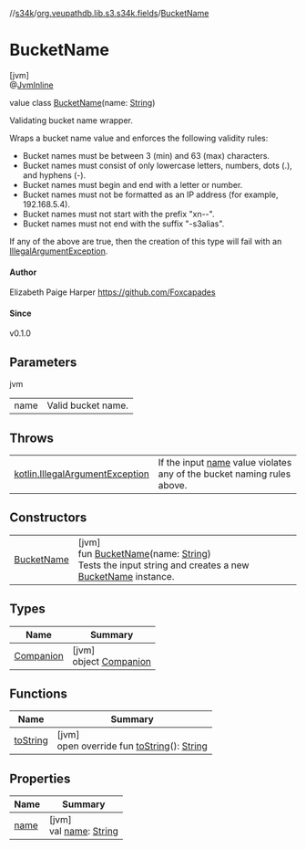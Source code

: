 //[s34k](../../../index.md)/[org.veupathdb.lib.s3.s34k.fields](../index.md)/[BucketName](index.md)

# BucketName

[jvm]\
@[JvmInline](https://kotlinlang.org/api/latest/jvm/stdlib/kotlin.jvm/-jvm-inline/index.html)

value class [BucketName](index.md)(name: [String](https://kotlinlang.org/api/latest/jvm/stdlib/kotlin/-string/index.html))

Validating bucket name wrapper.

Wraps a bucket name value and enforces the following validity rules:

- 
   Bucket names must be between 3 (min) and 63 (max) characters.
- 
   Bucket names must consist of only lowercase letters, numbers, dots (.), and hyphens (-).
- 
   Bucket names must begin and end with a letter or number.
- 
   Bucket names must not be formatted as an IP address (for example, 192.168.5.4).
- 
   Bucket names must not start with the prefix "xn--".
- 
   Bucket names must not end with the suffix "-s3alias".

If any of the above are true, then the creation of this type will fail with an [IllegalArgumentException](https://kotlinlang.org/api/latest/jvm/stdlib/kotlin/-illegal-argument-exception/index.html).

#### Author

Elizabeth Paige Harper https://github.com/Foxcapades

#### Since

v0.1.0

## Parameters

jvm

| | |
|---|---|
| name | Valid bucket name. |

## Throws

| | |
|---|---|
| [kotlin.IllegalArgumentException](https://kotlinlang.org/api/latest/jvm/stdlib/kotlin/-illegal-argument-exception/index.html) | If the input [name](name.md) value violates any of the bucket naming rules above. |

## Constructors

| | |
|---|---|
| [BucketName](-bucket-name.md) | [jvm]<br>fun [BucketName](-bucket-name.md)(name: [String](https://kotlinlang.org/api/latest/jvm/stdlib/kotlin/-string/index.html))<br>Tests the input string and creates a new [BucketName](index.md) instance. |

## Types

| Name | Summary |
|---|---|
| [Companion](-companion/index.md) | [jvm]<br>object [Companion](-companion/index.md) |

## Functions

| Name | Summary |
|---|---|
| [toString](to-string.md) | [jvm]<br>open override fun [toString](to-string.md)(): [String](https://kotlinlang.org/api/latest/jvm/stdlib/kotlin/-string/index.html) |

## Properties

| Name | Summary |
|---|---|
| [name](name.md) | [jvm]<br>val [name](name.md): [String](https://kotlinlang.org/api/latest/jvm/stdlib/kotlin/-string/index.html) |
